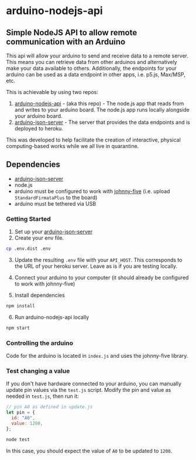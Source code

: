 # arduino-nodejs-api

## Simple NodeJS API to allow remote communication with an Arduino

This api will allow your arduino to send and receive data to a remote server. This means you can retrieve data from other arduinos and alternatively make your data available to others. Additionally, the endpoints for your arduino can be used as a data endpoint in other apps, i.e. p5.js, Max/MSP, etc.

This is achievable by using two repos:

1. [arduino-nodejs-api](https://github.com/stephiescastle/arduino-nodejs-api) - (aka this repo) - The node.js app that reads from and writes to your arduino board. The node.js app runs locally alongside your arduino board.
2. [arduino-json-server](https://github.com/stephiescastle/arduino-json-server) - The server that provides the data endpoints and is deployed to heroku.

This was developed to help facilitate the creation of interactive, physical computing-based works while we all live in quarantine.

## Dependencies

- [arduino-json-server](https://github.com/stephiescastle/arduino-json-server)
- node.js
- arduino must be configured to work with [johnny-five](http://johnny-five.io/platform-support/#arduino-uno) (i.e. upload `StandardFirmataPlus` to the board)
- arduino must be tethered via USB

### Getting Started

1. Set up your [arduino-json-server](https://github.com/stephiescastle/arduino-json-server)
2. Create your env file.

```bash
cp .env.dist .env
```

3. Update the resulting `.env` file with your `API_HOST`. This corresponds to the URL of your heroku server. Leave as is if you are testing locally.

4. Connect your arduino to your computer (it should already be configured to work with johnny-five)
5. Install dependencies

```bash
npm install
```

6. Run arduino-nodejs-api locally

```bash
npm start
```

### Controlling the arduino

Code for the arduino is located in `index.js` and uses the johnny-five library.

### Test changing a value

If you don't have hardware connected to your arduino, you can manually update pin values via the `test.js` script. Modify the pin and value as needed in `test.js`, then run it:

```js
// pin A0 as defined in update.js
let pin = {
  id: "A0",
  value: 1200,
};
```

```bash
node test
```

In this case, you should expect the value of `A0` to be updated to `1200`.
